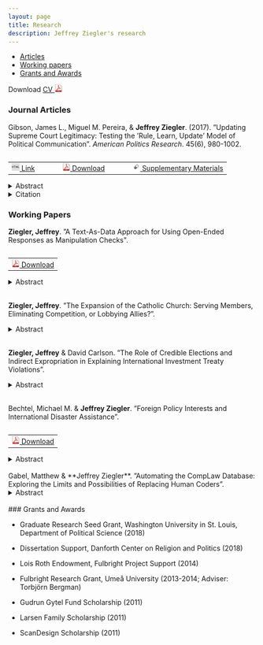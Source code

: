 ```yaml
---
layout: page
title: Research
description: Jeffrey Ziegler's research
---
```


<div class="navbar">
    <div class="navbar-inner">
        <ul class="nav">
            <li><a href="#articles">Articles</a></li>
            <li><a href="#workingPapers">Working papers</a></li>
            <li><a href="#grants">Grants and Awards</a></li>
        </ul>
    </div>
</div>

Download <a href="https://www.dropbox.com/s/rknu9o58ek8nh38/JeffZiegler_Public_CV.pdf?dl=0" target="_blank">	CV <img src="icons16/pdf-icon.png" alt="hi" class="inline"/> </a>

### <a name="articles"></a>Journal Articles

Gibson, James L., Miguel M. Pereira, & **Jeffrey Ziegler**. (2017). ”Updating Supreme Court Legitimacy: Testing
the ’Rule, Learn, Update’ Model of Political Communication”. *American Politics Research*. 45(6), 980-1002.

<table align="left">
  <tr><td><a href="http://journals.sagepub.com/doi/full/10.1177/1532673X17702353" target="_blank"> <img src="icons16/html-icon.png" alt="hi" class="inline"/> Link </a></td>
	  <td></td>	  <td></td>  <td></td>
	<td><a href="https://www.dropbox.com/s/1wq07kzo494s3pt/Gibson%2C%20Pereira%2C%20and%20Ziegler%202017.pdf?dl=0" target="_blank"> <img src="icons16/pdf-icon.png" alt="hi" class="inline"/> Download</a></td>
	  <td></td>	  <td></td>  <td></td>
	<td><a href="https://www.dropbox.com/s/gh0l4evmnd3xlj2/Appendix_Gibson%2C%20Pereira%2C%20and%20Ziegler%202017.pdf?dl=0" target="_blank"> <img src="icons16/supp-icon.png" alt="hi" class="inline"/> Supplementary Materials</a></td></tr>
</table><br/>

<details><summary> Abstract </summary>
<p>
<br/>
One of the more important innovations in the study of how citizens assess the U.S. Supreme Court is the ideological updating model, which assumes that citizens grant legitimacy to the institution according to the perceived distance between themselves and the Court on a unidimensional ideological (liberal–conservative) continuum. Under this model, citizens are also said to update this calculation with every new salient Supreme Court decision. The model’s requirements, however, do not seem to square with the long-established view that Americans are largely innocent of ideology. Here, we conduct an audit of the model’s mechanisms using a series of empirical tests applied to a nationally representative sample. Our general conclusion is that the ideological updating model, especially when supplemented with the requirement that citizens must become aware of Court decisions, simply does not square with the realities of American politics. Students of Supreme Court legitimacy may therefore want to search for other theories of legitimacy updating.
<br/>
</p>
</details>

<details><summary> Citation </summary>
<p>
<br/>
<pre>
@article{bibGibsonPereiraZiegler2017,
  title={Updating Supreme Court Legitimacy: Testing the “Rule, Learn, Update” Model of Political Communication},
  author={Gibson, James L. and Pereira, Miguel M. and Ziegler, Jeffrey},
  journal={American Politics Research},
  volume={45},
  number={6},
  pages={980--1002},
  year={2017},
}
</pre>
</p><br/>
</details>

### <a name="workingPapers"></a>Working Papers

**Ziegler, Jeffrey**. ”A Text-As-Data Approach for Using Open-Ended Responses as Manipulation Checks". 

<table align="left">
  <tr>
	<td><a href="https://osf.io/preprints/socarxiv/ztgpm/" target="_blank"> <img src="icons16/pdf-icon.png" alt="hi" class="inline"/> Download</a></td></tr>
</table><br/>

<details><summary> Abstract </summary>
<br/><p>
Remote workers hired to complete online surveys and experiments may be inattentive, which can hinder researchers’ ability to draw substantive or causal inferences. As such, many practitioners include multiple factual or informational closed-ended manipulation checks to identify low-attention respondents. However, closed-ended manipulation checks are either correct or incorrect, which allows participants to more easily guess and it reduces the potential variation in attention between respondents. In response to these shortcomings, I develop an automatic and standardized methodology to measure attention that relies on the text, either written or transcribed from audio, that respondents provide in an open-ended manipulation check. There are multiple benefits of this approach. First, it reduces the reliance on subjective, paid humans to analyze open-ended responses. Second, it provides a continuous measure of attention, which allows for greater variation between respondents. Additionally, I outline guidelines to diagnose the impact of inattentive workers, including how to re-estimate the overall results varying which respondents are down-weighted in the sample based on attention, as well as how to assess the average treatment effect of those respondents that likely received the treatment. I also provide easy-to-use software in R to implement these suggestions for open-ended manipulation checks.
</p><br/>
</details>
<br/>	

**Ziegler, Jeffrey**. ”The Expansion of the Catholic Church: Serving Members, Eliminating Competition, or Lobbying Allies?”.

<details><summary> Abstract </summary>
<br/><p>
Religious organizations that pursue a political agenda must coordinate the demands of existing members, and compete against rival religious groups for supporters and political influence. There is not, however, a precise explanation for how and when religious organizations globally expand given these competing objectives. I theorize that religious organizations, as interest or non-governmental organizations, do protect against competing denominations and service current followers, but they primarily expand their organizational capacity to target legislators when a government is a political ally. I test this prediction using original data of over 2,300 changes within the Catholic Church’s diocese hierarchy from 1900 to 2010. The results show that the Church is more likely to invest resources in a country when the government is a political ally. Importantly, the Church does not divert existing resources from members, or when there are greater numbers of Pentecostal and Evangelical supporters. The findings help illustrate the constraints and priorities that religious groups face in expanding their international political reach.
</p><br/>
</details>
<br/>

**Ziegler, Jeffrey** & David Carlson. ”The Role of Credible Elections and Indirect Expropriation in Explaining International Investment Treaty Violations”.

<details><summary> Abstract </summary>
<br/><p>
Democracies are thought to violate treaties less frequently than non-democracies, yet democracies violate bilateral investment treaties (BITs) more often. Though democratic governments may intend to meet their international obligations, and though democratic institutions provide greater political constraints to encourage compliance, investment agreements may conflict with the goal of maintaining domestic public support. Specifically, we argue that credible elections create strong incentives for governments to side with domestic voters over foreign business interests, and to pass legislation that violates investment agreements. We use a data set of BIT violation complaints that better captures potential indirect expropriation to confirm prior findings that show a difference in violations by regime type. Importantly, however, governments are only more likely to violate BITs as credible elections approach. The results suggest that the ability of voters to sanction leaders is an important mechanism that incentivizes governments to potentially violate investment treaties through indirect expropriation.
</p><br/>
</details>
<br/>

Bechtel, Michael M. & **Jeffrey Ziegler**. ”Foreign Policy Interests and International Disaster Assistance”.

<table align="left">
  <tr>
	<td><a href="https://papers.ssrn.com/sol3/papers.cfm?abstract_id=3472528" target="_blank"> <img src="icons16/pdf-icon.png" alt="hi" class="inline"/> Download</a></td></tr>
</table><br/>

<details><summary> Abstract </summary>
<br/><p>
How does international financial assistance reflect strategic political interests? The "buying influence" argument predicts that countries provide more support to governments that pursue antithetical foreign policy objectives to induce favorable policy shifts. However, such efforts seem unlikely to persuade highly antithetical governments to engage in drastic policy changes and may not be necessary if a
recipient country already pursues compatible foreign policies. We analyze international responses to natural disasters using data for 203 countries from 2000 to 2014 and find that donors provide more relief to countries whose foreign policies are moderately aligned. We also explore donors' delivery tactics and find that the probability of providing disaster assistance directly to the recipient country's government is more likely as political affinity with the donor country increases. Overall, the relationships between foreign policy interests and international assistance seem more consistent with a political efficiency logic than with the standard buying influence argument.
</p><br/>
</details>
<br/>
Gabel, Matthew & **Jeffrey Ziegler**. ”Automating the CompLaw Database: Exploring the Limits and Possibilities of Replacing Human Coders”.

<details><summary> Abstract </summary>
<br/><p>
The CompLaw database provides a common coding template for describing the context and outcomes of constitutional review across courts and time. In a pilot project, Carrubba et al. (2015) show the template is reasonably successful for systematically coding the relevant information of constitutional rulings for 48 courts for one year (2003). However, the coding template relies on human coding, which severely limits its expansion. In this paper, we evaluate the potential for populating the CompLaw database through an automated process based on the publications of the courts. Automation faces a variety of hurdles related to the formatting of documents and the language used. As a test case, we examine the French Constitutional Council which has rulings and supporting documents available electronically for a long time-series and with some potentially challenging features related to variation in the format/type of rulings (e.g., <i>ex ante</i> vs. <i>ex post</i> review). The goal of the exercise is to learn how much of the coding can be accomplished through automation. And, where automation cannot directly identify the correct information needed to complete the database, we define an algorithm that can isolate the relevant text that a human coder would need to complete the coding. 
</p><br/>
</details>
<br/>
### <a name="grants"></a>Grants and Awards

- Graduate Research Seed Grant, Washington University in St. Louis, Department of Political Science (2018)

- Dissertation Support, Danforth Center on Religion and Politics (2018)

- Lois Roth Endowment, Fulbright Project Support (2014)

- Fulbright Research Grant, Umeå University (2013-2014; Adviser: Torbjörn Bergman)

- Gudrun Gytel Fund Scholarship (2011)

- Larsen Family Scholarship (2011)

- ScanDesign Scholarship (2011)
